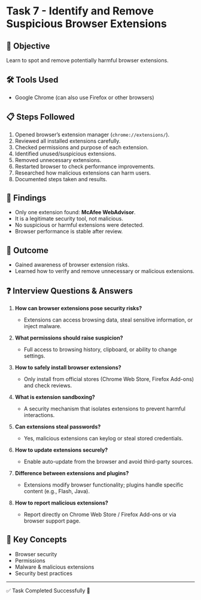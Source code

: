 # Task 7 - Identify and Remove Suspicious Browser Extensions  

## 📌 Objective  
Learn to spot and remove potentially harmful browser extensions.  

## 🛠 Tools Used  
- Google Chrome (can also use Firefox or other browsers)  

## 📋 Steps Followed  
1. Opened browser’s extension manager (`chrome://extensions/`).  
2. Reviewed all installed extensions carefully.  
3. Checked permissions and purpose of each extension.  
4. Identified unused/suspicious extensions.  
5. Removed unnecessary extensions.  
6. Restarted browser to check performance improvements.  
7. Researched how malicious extensions can harm users.  
8. Documented steps taken and results.  

## 📑 Findings  
- Only one extension found: **McAfee WebAdvisor**.  
- It is a legitimate security tool, not malicious.  
- No suspicious or harmful extensions were detected.  
- Browser performance is stable after review.  

## 📌 Outcome  
- Gained awareness of browser extension risks.  
- Learned how to verify and remove unnecessary or malicious extensions.  

## ❓ Interview Questions & Answers  

1. **How can browser extensions pose security risks?**  
   - Extensions can access browsing data, steal sensitive information, or inject malware.  

2. **What permissions should raise suspicion?**  
   - Full access to browsing history, clipboard, or ability to change settings.  

3. **How to safely install browser extensions?**  
   - Only install from official stores (Chrome Web Store, Firefox Add-ons) and check reviews.  

4. **What is extension sandboxing?**  
   - A security mechanism that isolates extensions to prevent harmful interactions.  

5. **Can extensions steal passwords?**  
   - Yes, malicious extensions can keylog or steal stored credentials.  

6. **How to update extensions securely?**  
   - Enable auto-update from the browser and avoid third-party sources.  

7. **Difference between extensions and plugins?**  
   - Extensions modify browser functionality; plugins handle specific content (e.g., Flash, Java).  

8. **How to report malicious extensions?**  
   - Report directly on Chrome Web Store / Firefox Add-ons or via browser support page.  

## 📎 Key Concepts  
- Browser security  
- Permissions  
- Malware & malicious extensions  
- Security best practices  

---
✅ Task Completed Successfully 🚀
